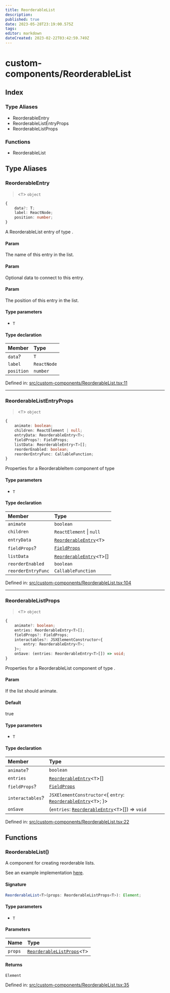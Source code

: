```yaml
---
title: ReorderableList
description: 
published: true
date: 2023-05-28T23:19:00.575Z
tags: 
editor: markdown
dateCreated: 2023-02-22T03:42:59.749Z
---
```


# custom-components/ReorderableList

## Index

### Type Aliases

- ReorderableEntry
- ReorderableListEntryProps
- ReorderableListProps

### Functions

- ReorderableList

## Type Aliases

### ReorderableEntry

> \<`T`\> `object`

```ts
{
    data?: T;
    label: ReactNode;
    position: number;
}
```

A ReorderableList entry of type <T>.

#### Param

The name of this entry in the list.

#### Param

Optional data to connect to this entry.

#### Param

The position of this entry in the list.

#### Type parameters

- `T`

#### Type declaration

| Member | Type |
| :------ | :------ |
| `data`? | `T` |
| `label` | `ReactNode` |
| `position` | `number` |

Defined in:  [src/custom-components/ReorderableList.tsx:11](https://github.com/SteamDeckHomebrew/decky-frontend-lib/blob/-/src/custom-components/ReorderableList.tsx#L11)

---

### ReorderableListEntryProps

> \<`T`\> `object`

```ts
{
    animate: boolean;
    children: ReactElement | null;
    entryData: ReorderableEntry<T>;
    fieldProps?: FieldProps;
    listData: ReorderableEntry<T>[];
    reorderEnabled: boolean;
    reorderEntryFunc: CallableFunction;
}
```

Properties for a ReorderableItem component of type <T>

#### Type parameters

- `T`

#### Type declaration

| Member | Type |
| :------ | :------ |
| `animate` | `boolean` |
| `children` | `ReactElement` \| `null` |
| `entryData` | [`ReorderableEntry`](ReorderableList#reorderableentry)\<`T`\> |
| `fieldProps`? | [`FieldProps`](Field#fieldprops) |
| `listData` | [`ReorderableEntry`](ReorderableList#reorderableentry)\<`T`\>[] |
| `reorderEnabled` | `boolean` |
| `reorderEntryFunc` | `CallableFunction` |

Defined in:  [src/custom-components/ReorderableList.tsx:104](https://github.com/SteamDeckHomebrew/decky-frontend-lib/blob/-/src/custom-components/ReorderableList.tsx#L104)

---

### ReorderableListProps

> \<`T`\> `object`

```ts
{
    animate?: boolean;
    entries: ReorderableEntry<T>[];
    fieldProps?: FieldProps;
    interactables?: JSXElementConstructor<{
        entry: ReorderableEntry<T>;
    }>;
    onSave: (entries: ReorderableEntry<T>[]) => void;
}
```

Properties for a ReorderableList component of type <T>.

#### Param

If the list should animate.

#### Default

true

#### Type parameters

- `T`

#### Type declaration

| Member | Type |
| :------ | :------ |
| `animate`? | `boolean` |
| `entries` | [`ReorderableEntry`](ReorderableList#reorderableentry)\<`T`\>[] |
| `fieldProps`? | [`FieldProps`](Field#fieldprops) |
| `interactables`? | `JSXElementConstructor`\<{     `entry`: [`ReorderableEntry`](ReorderableList#reorderableentry)\<`T`\>; }\> |
| `onSave` | (`entries`: [`ReorderableEntry`](ReorderableList#reorderableentry)\<`T`\>[]) => `void` |

Defined in:  [src/custom-components/ReorderableList.tsx:22](https://github.com/SteamDeckHomebrew/decky-frontend-lib/blob/-/src/custom-components/ReorderableList.tsx#L22)

## Functions

### ReorderableList()

A component for creating reorderable lists.

See an example implementation [here](https://github.com/Tormak9970/Component-Testing-Plugin/blob/main/src/testing-window/ReorderableListTest.tsx).

#### Signature

```ts
ReorderableList<T>(props: ReorderableListProps<T>): Element;
```

#### Type parameters

- `T`

#### Parameters

| Name | Type |
| :------ | :------ |
| `props` | [`ReorderableListProps`](ReorderableList#reorderablelistprops)\<`T`\> |

#### Returns

`Element`

Defined in:  [src/custom-components/ReorderableList.tsx:35](https://github.com/SteamDeckHomebrew/decky-frontend-lib/blob/-/src/custom-components/ReorderableList.tsx#L35)

